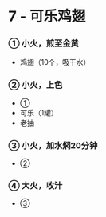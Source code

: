 # 7 - 可乐鸡翅

### ① 小火，煎至金黄
- 鸡翅（10个，吸干水）

### ② 小火，上色
- ①
- 可乐（1罐）
- 老抽

### ③ 小火，加水焖20分钟
- ②

### ④ 大火，收汁
- ③